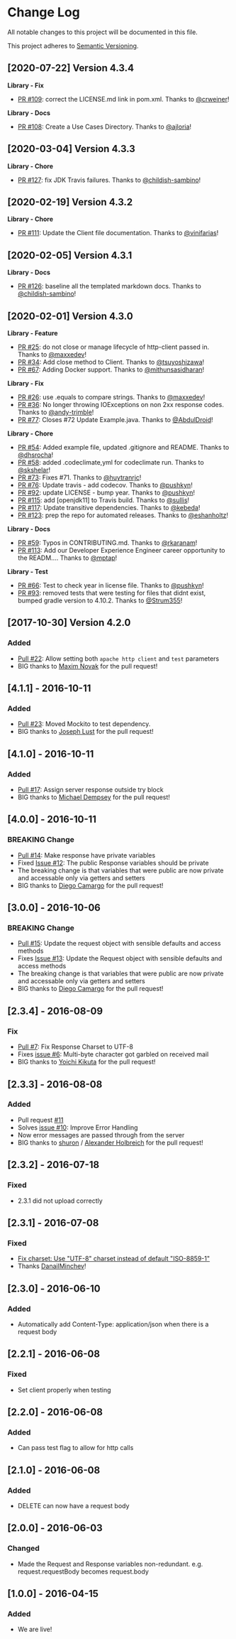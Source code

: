 # Change Log
All notable changes to this project will be documented in this file.

This project adheres to [Semantic Versioning](http://semver.org/).

[2020-07-22] Version 4.3.4
--------------------------
**Library - Fix**
- [PR #109](https://github.com/sendgrid/java-http-client/pull/109): correct the LICENSE.md link in pom.xml. Thanks to [@crweiner](https://github.com/crweiner)!

**Library - Docs**
- [PR #108](https://github.com/sendgrid/java-http-client/pull/108): Create a Use Cases Directory. Thanks to [@ajloria](https://github.com/ajloria)!


[2020-03-04] Version 4.3.3
--------------------------
**Library - Chore**
- [PR #127](https://github.com/sendgrid/java-http-client/pull/127): fix JDK Travis failures. Thanks to [@childish-sambino](https://github.com/childish-sambino)!


[2020-02-19] Version 4.3.2
--------------------------
**Library - Chore**
- [PR #111](https://github.com/sendgrid/java-http-client/pull/111): Update the Client file documentation. Thanks to [@vinifarias](https://github.com/vinifarias)!


[2020-02-05] Version 4.3.1
--------------------------
**Library - Docs**
- [PR #126](https://github.com/sendgrid/java-http-client/pull/126): baseline all the templated markdown docs. Thanks to [@childish-sambino](https://github.com/childish-sambino)!


[2020-02-01] Version 4.3.0
--------------------------
**Library - Feature**
- [PR #25](https://github.com/sendgrid/java-http-client/pull/25): do not close or manage lifecycle of http-client passed in. Thanks to [@maxxedev](https://github.com/maxxedev)!
- [PR #34](https://github.com/sendgrid/java-http-client/pull/34): Add close method to Client. Thanks to [@tsuyoshizawa](https://github.com/tsuyoshizawa)!
- [PR #67](https://github.com/sendgrid/java-http-client/pull/67): Adding Docker support. Thanks to [@mithunsasidharan](https://github.com/mithunsasidharan)!

**Library - Fix**
- [PR #26](https://github.com/sendgrid/java-http-client/pull/26): use .equals to compare strings. Thanks to [@maxxedev](https://github.com/maxxedev)!
- [PR #36](https://github.com/sendgrid/java-http-client/pull/36): No longer throwing IOExceptions on non 2xx response codes. Thanks to [@andy-trimble](https://github.com/andy-trimble)!
- [PR #77](https://github.com/sendgrid/java-http-client/pull/77): Closes #72 Update Example.java. Thanks to [@AbdulDroid](https://github.com/AbdulDroid)!

**Library - Chore**
- [PR #54](https://github.com/sendgrid/java-http-client/pull/54): Added example file, updated .gitignore and README. Thanks to [@dhsrocha](https://github.com/dhsrocha)!
- [PR #58](https://github.com/sendgrid/java-http-client/pull/58): added .codeclimate,yml for codeclimate run. Thanks to [@skshelar](https://github.com/skshelar)!
- [PR #73](https://github.com/sendgrid/java-http-client/pull/73): Fixes #71. Thanks to [@huytranrjc](https://github.com/huytranrjc)!
- [PR #76](https://github.com/sendgrid/java-http-client/pull/76): Update travis - add codecov. Thanks to [@pushkyn](https://github.com/pushkyn)!
- [PR #92](https://github.com/sendgrid/java-http-client/pull/92): update LICENSE - bump year. Thanks to [@pushkyn](https://github.com/pushkyn)!
- [PR #115](https://github.com/sendgrid/java-http-client/pull/115): add [openjdk11] to Travis build. Thanks to [@sullis](https://github.com/sullis)!
- [PR #117](https://github.com/sendgrid/java-http-client/pull/117): Update transitive dependencies. Thanks to [@kebeda](https://github.com/kebeda)!
- [PR #123](https://github.com/sendgrid/java-http-client/pull/123): prep the repo for automated releases. Thanks to [@eshanholtz](https://github.com/eshanholtz)!

**Library - Docs**
- [PR #59](https://github.com/sendgrid/java-http-client/pull/59): Typos in CONTRIBUTING.md. Thanks to [@rkaranam](https://github.com/rkaranam)!
- [PR #113](https://github.com/sendgrid/java-http-client/pull/113): Add our Developer Experience Engineer career opportunity to the READM…. Thanks to [@mptap](https://github.com/mptap)!

**Library - Test**
- [PR #66](https://github.com/sendgrid/java-http-client/pull/66): Test to check year in license file. Thanks to [@pushkyn](https://github.com/pushkyn)!
- [PR #93](https://github.com/sendgrid/java-http-client/pull/93): removed tests that were testing for files that didnt exist, bumped gradle version to 4.10.2. Thanks to [@Strum355](https://github.com/Strum355)!


[2017-10-30] Version 4.2.0
---------------------------
### Added
- [Pull #22](https://github.com/sendgrid/java-http-client/pull/22): Allow setting both `apache http client` and `test` parameters
- BIG thanks to [Maxim Novak](https://github.com/maximn) for the pull request!

## [4.1.1] - 2016-10-11
### Added
- [Pull #23](https://github.com/sendgrid/java-http-client/pull/23): Moved Mockito to test dependency.
- BIG thanks to [Joseph Lust](https://github.com/twistedpair) for the pull request!

## [4.1.0] - 2016-10-11
### Added
- [Pull #17](https://github.com/sendgrid/java-http-client/pull/17): Assign server response outside try block
- BIG thanks to [Michael Dempsey](https://github.com/bluestealth) for the pull request!

## [4.0.0] - 2016-10-11
### BREAKING Change
- [Pull #14](https://github.com/sendgrid/java-http-client/pull/14): Make response have private variables
- Fixed [Issue #12](https://github.com/sendgrid/java-http-client/issues/12): The public Response variables should be private
- The breaking change is that variables that were public are now private and accessable only via getters and setters
- BIG thanks to [Diego Camargo](https://github.com/belfazt) for the pull request!

## [3.0.0] - 2016-10-06
### BREAKING Change
- [Pull #15](https://github.com/sendgrid/java-http-client/pull/15): Update the request object with sensible defaults and access methods
- Fixes [Issue #13](https://github.com/sendgrid/java-http-client/issues/13): Update the Request object with sensible defaults and access methods
- The breaking change is that variables that were public are now private and accessable only via getters and setters
- BIG thanks to [Diego Camargo](https://github.com/belfazt) for the pull request!

## [2.3.4] - 2016-08-09
### Fix
- [Pull #7](https://github.com/sendgrid/java-http-client/pull/7): Fix Response Charset to UTF-8
- Fixes [issue #6](https://github.com/sendgrid/java-http-client/issues/6): Multi-byte character got garbled on received mail
- BIG thanks to [Yoichi Kikuta](https://github.com/kikutaro) for the pull request!

## [2.3.3] - 2016-08-08
### Added
- Pull request [#11](https://github.com/sendgrid/java-http-client/pull/11)
- Solves [issue #10](https://github.com/sendgrid/java-http-client/issues/10): Improve Error Handling
- Now error messages are passed through from the server
- BIG thanks to [shuron](https://github.com/shuron) / [Alexander Holbreich](https://github.com/aholbreich) for the pull request!

## [2.3.2] - 2016-07-18
### Fixed
- 2.3.1 did not upload correctly

## [2.3.1] - 2016-07-08
### Fixed
- [Fix charset: Use "UTF-8" charset instead of default "ISO-8859-1"](https://github.com/sendgrid/java-http-client/pull/5)
- Thanks [DanailMinchev](https://github.com/DanailMinchev)!

## [2.3.0] - 2016-06-10
### Added
- Automatically add Content-Type: application/json when there is a request body

## [2.2.1] - 2016-06-08
### Fixed
- Set client properly when testing

## [2.2.0] - 2016-06-08
### Added
- Can pass test flag to allow for http calls

## [2.1.0] - 2016-06-08
### Added
- DELETE can now have a request body

## [2.0.0] - 2016-06-03
### Changed
- Made the Request and Response variables non-redundant. e.g. request.requestBody becomes request.body

## [1.0.0] - 2016-04-15
### Added
- We are live!
